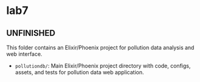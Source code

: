 # lab7
## UNFINISHED

This folder contains an Elixir/Phoenix project for pollution data analysis and web interface. 

- `pollutiondb/`: Main Elixir/Phoenix project directory with code, configs, assets, and tests for pollution data web application.
